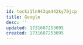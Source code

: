 ```yaml
---
id: tockz1ln943qm442ky70jcp
title: Google
desc: ''
updated: 1731607253095
created: 1731607253095
---
```


